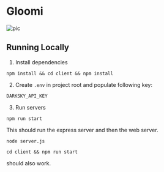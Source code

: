 # Gloomi

![pic](https://i.gyazo.com/e53073718d093fcd9995ee691d2bc7a7.png)

## Running Locally

1. Install dependencies

```
npm install && cd client && npm install
```

2. Create `.env` in project root and populate following key:

```
DARKSKY_API_KEY
```

3. Run servers

```
npm run start
```

This should run the express server and then the web server.

```
node server.js
```

```
cd client && npm run start
```

should also work.
